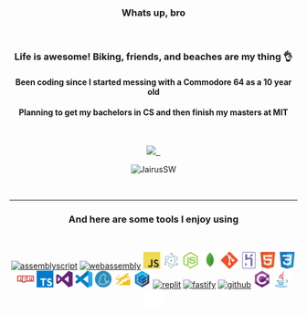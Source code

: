 <h3 align="center">Whats up, bro</h3>

<br>
<h3 align="center">Life is awesome! Biking, friends, and beaches are my thing 👌</h3>
<h4 align="center">Been coding since I started messing with a Commodore 64 as a 10 year old<h4>
<h4 align="center">Planning to get my bachelors in CS and then finish my masters at MIT</h4>
<br>

<p align="center">
 <a target="_blank" href=https://github.com/JairusSW>
  <img src=https://img.shields.io/github/followers/JairusSW?label=follow%20me&style=social />
  &nbsp;
</a>

<br>
<p align="center"><p align="center"> <img src="https://komarev.com/ghpvc/?username=JairusSW" alt="JairusSW"/> </p>  </p>
<br>

</p>

<hr>
<h3 align="center">And here are some tools I enjoy using</h3>
<br>

<p align="center">
<a href=https://assemblyscript.org/><img src=https://avatars.githubusercontent.com/u/28916798?s=200&v=4 alt=assemblyscript title=AssemblyScript width="30" height="30"/></a>
<a href=https://webassembly.org/><img src=https://raw.githubusercontent.com/wasmerio/vscode-wasm/008e8f5a33c4dc1444d062bdfc124813f6acbaf4/images/vscode-wasm-logo.svg alt=webassembly title=WebAssembly/WAT width="30" height="30"/></a>
<a href=https://javascript.com/><img src=https://raw.githubusercontent.com/devicons/devicon/master/icons/javascript/javascript-original.svg alt=javascript title=JavaScript width="30" height="30"/></a>
<a href=https://electronjs.org/><img src=https://github.com/devicons/devicon/blob/master/icons/electron/electron-original.svg alt=electron title=Electron width="30" height="30"/></a>
<a href=https://nodejs.dev/><img src=https://raw.githubusercontent.com/devicons/devicon/master/icons/nodejs/nodejs-original.svg alt=nodejs title=NodeJS width="30" height="30"/></a>
<a href=https://mogodb.com/><img src=https://raw.githubusercontent.com/devicons/devicon/master/icons/mongodb/mongodb-original.svg alt=mongodb title=MongoDB width="30" height="30"/></a>
<a href=https://github.com/><img src=https://raw.githubusercontent.com/devicons/devicon/master/icons/git/git-original.svg alt=git title="GitHub CLI" width="30" height="30"/></a>
<a href=https://heroku.com/><img src=https://github.com/devicons/devicon/blob/master/icons/heroku/heroku-original.svg alt=heroku title=Heroku width="30" height="30"/></a>
<a href=https://html5.org/><img src=https://github.com/devicons/devicon/blob/master/icons/html5/html5-original.svg alt=html5 title=HTML5 width="30" height="30"/></a>
<img src=https://github.com/devicons/devicon/blob/master/icons/css3/css3-original.svg alt=css3 title=CSS3 width="30" height="30"/>
<a href=https://npmjs.org/><img src=https://github.com/devicons/devicon/blob/master/icons/npm/npm-original-wordmark.svg alt=npm title=NPM width="30" height="30"/></a>
<a href=https://typescriptlang.org/><img src=https://github.com/devicons/devicon/blob/master/icons/typescript/typescript-original.svg alt=typescript title=TypeScript width="30" height="30"/></a>
<a href=https://visualstudio.microsoft.com/><img src=https://github.com/devicons/devicon/blob/master/icons/visualstudio/visualstudio-plain.svg alt=visualstudio title="Visual Studio" width="30" height="30"/></a>
<a href=https://visualstudio.microsoft.com/><img src=https://github.com/devicons/devicon/blob/master/icons/vscode/vscode-original.svg alt=vscode title="Visual Studio Code" width="30" height="30"/></a>
<a href=https://yarnpkg.org/><img src=https://github.com/devicons/devicon/blob/master/icons/yarn/yarn-original.svg alt=yarn title=Yarn width="30" height="30"/></a>
<a href=https://rocksdb.org/><img src=https://github.com/devicons/devicon/blob/master/icons/rocksdb/rocksdb-plain.svg alt=rocksdb title=RocksDB width="30" height="30"/></a>
<a href=https://sequelize.org/><img src=https://github.com/devicons/devicon/blob/master/icons/sequelize/sequelize-original.svg alt=sequelize title="Sequelize ORM" width="30" height="30"/></a>
<a href=https://replit.com/><img src=https://avatars.githubusercontent.com/u/983194?s=200&v=4 alt=replit title=Repl.it width="30" height="30"/></a>
<a href=https://fastify.io/><img src=https://avatars.githubusercontent.com/u/24939410?s=200&v=4 alt=fastify title=Fastify width="30" height="30"/></a>
<a href=https://github.com/><img src=https://avatars.githubusercontent.com/u/9919?s=200&v=4 alt=github title=GitHub width="30" height="30"/></a>
<a href=https://dotnet.microsoft.com/languages/csharp><img src=https://github.com/devicons/devicon/blob/master/icons/csharp/csharp-original.svg alt=csharp title=C# width="30" height="30"/></a>
<a href=https://java.org/><img src=https://github.com/devicons/devicon/blob/master/icons/java/java-original.svg alt=java title=Java width="30" height="30"/></a>
<a href=https://rust-lang.org/><img src=https://raw.githubusercontent.com/JairusSW/JairusSW/main/img/rust.svg alt=rust title=Rust width="30" height="30"/></a>
</p>
